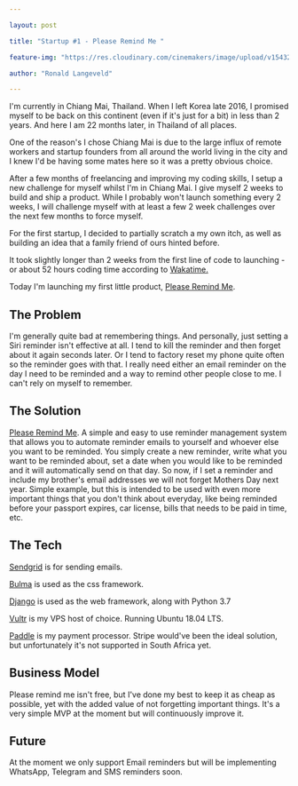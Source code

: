 ```yaml
---

layout: post

title: "Startup #1 - Please Remind Me "

feature-img: "https://res.cloudinary.com/cinemakers/image/upload/v1543291720/screely-1542768203102.png"

author: "Ronald Langeveld"

---
```


I'm currently in Chiang Mai, Thailand. When I left Korea late 2016, I promised myself to be back on this continent (even if it's just for a bit) in less than 2 years. And here I am 22 months later, in Thailand of all places. 

One of the reason's I chose Chiang Mai is due to the large influx of remote workers and startup founders from all around the world living in the city and I knew I'd be having some mates here so it was a pretty obvious choice.

After a few months of freelancing and improving my coding skills, I setup a new challenge for myself whilst I'm in Chiang Mai. I give myself 2 weeks to build and ship a product. While I probably won't launch something every 2 weeks, I will challenge myself with at least a few 2 week challenges over the next few months to force myself. 

For the first startup, I decided to partially scratch a my own itch, as well as building an idea that a family friend of ours hinted before.

It took slightly longer than 2 weeks from the first line of code to launching - or about 52 hours coding time according to [Wakatime.](https://wakatime.com) 

Today I'm launching my first little product, [Please Remind Me](https://www.pleaseremindme.xyz). 

## The Problem
I'm generally quite bad at remembering things. And personally, just setting a Siri reminder isn't effective at all. I tend to kill the reminder and then forget about it again seconds later. Or I tend to factory reset my phone quite often so the reminder goes with that. I really need either an email reminder on the day I need to be reminded and a way to remind other people close to me. I can't rely on myself to remember.

## The Solution
[Please Remind Me](https://www.pleaseremindme.xyz). A simple and easy to use reminder management system that allows you to automate reminder emails to yourself and whoever else you want to be reminded. You simply create a new reminder, write what you want to be reminded about, set a date when you would like to be reminded and it will automatically send on that day. 
So now, if I set a reminder and include my brother's email addresses we will not forget Mothers Day next year. 
Simple example, but this is intended to be used with even more important things that you don't think about everyday, like being reminded before your passport expires, car license, bills that needs to be paid in time, etc.

## The Tech

[Sendgrid](https://sendgrid.com)  is for sending emails.

[Bulma](https://bulma.io/)  is used as the css framework.

[Django](https://www.djangoproject.com)  is used as the web framework, along with Python 3.7

[Vultr](https://vultr.com)  is my VPS host of choice. Running Ubuntu 18.04 LTS.

[Paddle](https://paddle.com) is my payment processor. Stripe would've been the ideal solution, but unfortunately it's not supported in South Africa yet.


## Business Model
Please remind me isn't free, but I've done my best to keep it as cheap as possible, yet with the added value of not forgetting important things.
It's a very simple MVP at the moment but will continuously improve it. 

## Future
At the moment we only support Email reminders but will be implementing WhatsApp, Telegram and SMS reminders soon.
